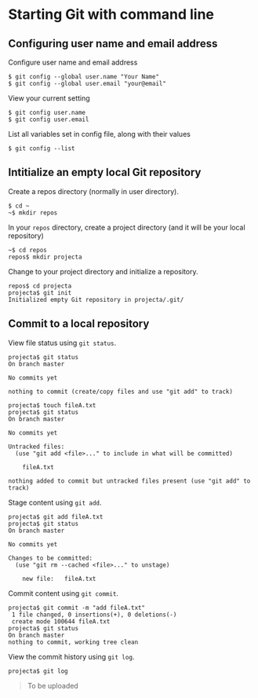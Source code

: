 # Starting Git with command line

## Configuring user name and email address

Configure user name and email address
```
$ git config --global user.name "Your Name"
$ git config --global user.email "your@email"
``` 

View your current setting 
```
$ git config user.name
$ git config user.email
```

List all variables set in config file, along with their values
```
$ git config --list
```

## Intitialize an empty local Git repository 
Create a repos directory (normally in user directory).
```
$ cd ~ 
~$ mkdir repos
```

In your `repos` directory, create a project directory (and it will be your local repository)
```
~$ cd repos
repos$ mkdir projecta
```

Change to your project directory and initialize a repository.
```
repos$ cd projecta
projecta$ git init
Initialized empty Git repository in projecta/.git/
```

## Commit to a local repository

View file status using `git status`. 
``` 
projecta$ git status
On branch master

No commits yet

nothing to commit (create/copy files and use "git add" to track)

projecta$ touch fileA.txt
projecta$ git status
On branch master

No commits yet

Untracked files:
  (use "git add <file>..." to include in what will be committed)

	fileA.txt

nothing added to commit but untracked files present (use "git add" to track)
```

Stage content using `git add`.
```
projecta$ git add fileA.txt
projecta$ git status
On branch master

No commits yet

Changes to be committed:
  (use "git rm --cached <file>..." to unstage)

	new file:   fileA.txt
```

Commit content using `git commit`.
```
projecta$ git commit -m "add fileA.txt" 
 1 file changed, 0 insertions(+), 0 deletions(-)
 create mode 100644 fileA.txt
projecta$ git status
On branch master
nothing to commit, working tree clean
```

View the commit history using `git log`.
```
projecta$ git log
```


> To be uploaded
 
